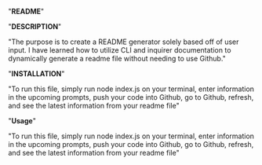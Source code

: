 "**README**"


"**DESCRIPTION**"

"The purpose is to create a README generator solely based off of user input. I have learned how to utilize CLI and inquirer documentation to dynamically generate a readme file without needing to use Github."

"**INSTALLATION**"

"To run this file, simply run node index.js on your terminal, enter information in the upcoming prompts, push your code into Github, go to Github, refresh, and see the latest information from your readme file"

"**Usage**"

"To run this file, simply run node index.js on your terminal, enter information in the upcoming prompts, push your code into Github, go to Github, refresh, and see the latest information from your readme file"

